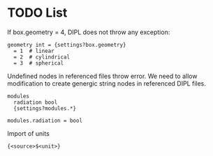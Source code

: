 TODO List
=========

If box.geometry = 4, DIPL does not throw any exception:

  ```
  geometry int = {settings?box.geometry}
    = 1  # linear
    = 2  # cylindrical
    = 3  # spherical
  ```

Undefined nodes in referenced files throw error.
We need to allow modification to create genergic string nodes in referenced DIPL files.

  ``` # definition.dipl
  modules
    radiation bool
    {settings?modules.*}
  ```

  ``` # settings.dipl
  modules.radiation = bool
  ```

Import of units

  ```
  {<source>$<unit>} 
  ```